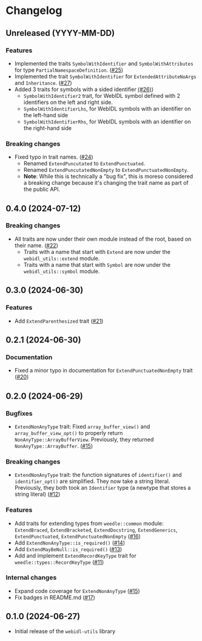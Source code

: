# Changelog

## Unreleased (YYYY-MM-DD)

### Features
- Implemented the traits `SymbolWithIdentifier` and `SymbolWithAttributes` for type `PartialNamespaceDefinition`. ([#25](https://github.com/neoncitylights/webidl-utils/pull/25))
- Implemented the trait `SymbolWithIdentifier` for `ExtendedAttributeNoArgs` and `Inheritance`. ([#27](https://github.com/neoncitylights/webidl-utils/pull/27))
- Added 3 traits for symbols with a sided identifier [(#26)](https://github.com/neoncitylights/webidl-utils/pull/26))
  - `SymbolWithIdentifier2` trait, for WebIDL symbol defined with 2 identifiers on the left and right side.
  - `SymbolWithIdentifierLhs`, for WebIDL symbols with an identifier on the left-hand side
  - `SymbolWithIdentifierRhs`, for WebIDL symbols with an identifier on the right-hand side

### Breaking changes
- Fixed typo in trait names. ([#24](https://github.com/neoncitylights/webidl-utils/pull/24))
  - Renamed `ExtendPuncutated` to `ExtendPunctuated`.
  - Renamed `ExtendPuncutatedNonEmpty` to `ExtendPunctuatedNonEmpty`.
  - **Note**: While this is technically a "bug fix", this is moreso considered a breaking change because it's changing the trait name as part of the public API.

## 0.4.0 (2024-07-12)

### Breaking changes
- All traits are now under their own module instead of the root, based on their name. ([#22](https://github.com/neoncitylights/webidl-utils/pull/22))
  - Traits with a name that start with `Extend` are now under the `webidl_utils::extend` module.
  - Traits with a name that start with `Symbol` are now under the `webidl_utils::symbol` module.

## 0.3.0 (2024-06-30)

### Features
- Add `ExtendParenthesized` trait ([#21](https://github.com/neoncitylights/webidl-utils/pull/21))

## 0.2.1 (2024-06-30)

### Documentation
- Fixed a minor typo in documentation for `ExtendPunctuatedNonEmpty` trait ([#20](https://github.com/neoncitylights/webidl-utils/pull/20))

## 0.2.0 (2024-06-29)

### Bugfixes
- `ExtendNonAnyType` trait:  Fixed `array_buffer_view()` and `array_buffer_view_opt()` to properly return `NonAnyType::ArrayBufferView`. Previously, they returned `NonAnyType::ArrayBuffer`. ([#15](https://github.com/neoncitylights/webidl-utils/pull/15))

### Breaking changes
- `ExtendNonAnyType` trait: the function signatures of `identifier()` and `identifier_opt()` are simplified. They now take a string literal. Previously, they both took an `Identifier` type (a newtype that stores a string literal) ([#12](https://github.com/neoncitylights/webidl-utils/pull/12))

### Features
- Add traits for extending types from `weedle::common` module: `ExtendBraced`, `ExtendBracketed`, `ExtendDocstring`, `ExtendGenerics`, `ExtendPunctuated`, `ExtendPunctuatedNonEmpty` ([#16](https://github.com/neoncitylights/webidl-utils/pull/16))
- Add `ExtendNonAnyType::is_required()` ([#14](https://github.com/neoncitylights/webidl-utils/pull/14))
- Add `ExtendMayBeNull::is_required()` ([#13](https://github.com/neoncitylights/webidl-utils/pull/13))
- Add and implement `ExtendRecordKeyType` trait for `weedle::types::RecordKeyType` ([#11](https://github.com/neoncitylights/webidl-utils/pull/11))

### Internal changes
- Expand code coverage for `ExtendNonAnyType` ([#15](https://github.com/neoncitylights/webidl-utils/pull/15))
- Fix badges in README.md ([#17](https://github.com/neoncitylights/webidl-utils/pull/17))

## 0.1.0 (2024-06-27)

- Initial release of the `webidl-utils` library
